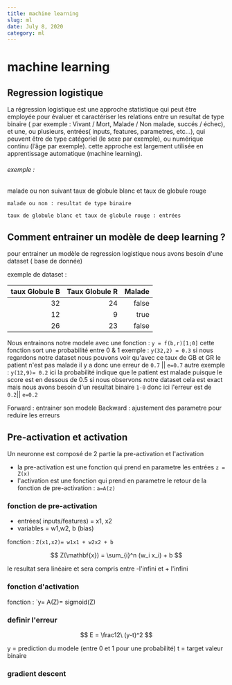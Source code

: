 ```yaml
---
title: machine learning
slug: ml
date: July 8, 2020
category: ml
---
```


# machine learning

## Regression logistique

La régression logistique est une approche statistique qui peut être employée pour évaluer et caractériser les relations entre un resultat de type binaire ( par exemple : Vivant / Mort, Malade / Non malade, succés / échec), et une, ou plusieurs, entrées( inputs, features, parametres, etc...), qui peuvent être de type catégoriel (le sexe par exemple), ou numérique continu (l’âge par exemple). cette approche est largement utilisée en apprentissage automatique (machine learning).

###### exemple :

malade ou non suivant taux de globule blanc et taux de globule rouge

`malade ou non : resultat de type binaire`

`taux de globule blanc et taux de globule rouge : entrées`

## Comment entrainer un modèle de deep learning ?

pour entrainer un modèle de regression logistique nous avons besoin d'une dataset ( base de donnée)

exemple de dataset :

| taux Globule B | Taux Globule R | Malade |
| -------------: | -------------: | -----: |
|             32 |             24 |  false |
|             12 |              9 |   true |
|             26 |             23 |  false |

Nous entrainons notre modele avec une fonction : `y = f(b,r)[1;0]` cette fonction sort une probabilité entre 0 & 1 exemple : `y(32,2) = 0.3` si nous regardons notre dataset nous pouvons voir qu'avec ce taux de GB et GR le patient n'est pas malade il y a donc une erreur de `0.7` || `e=0.7` autre exemple : `y(12,9)= 0.2` ici la probabilité indique que le patient est malade puisque le score est en dessous de 0.5 si nous observons notre dataset cela est exact mais nous avons besoin d'un resultat binaire `1-0` donc ici l'erreur est de `0.2`|| `e=0.2`

Forward : entrainer son modele
Backward : ajustement des parametre pour reduire les erreurs

## Pre-activation et activation

Un neuronne est composé de 2 partie la pre-activation et l'activation

- la pre-activation est une fonction qui prend en parametre les entrées `z = Z(x)`
- l'activation est une fonction qui prend en parametre le retour de la fonction de pre-activation : `a=A(z)`

### fonction de pre-activation

- entrées( inputs/features) = x1, x2
- variables = w1,w2, b (bias)

fonction :
`Z(x1,x2)= w1x1 + w2x2 + b`

$$
 Z(\mathbf{x}) = \sum_{i}^n (w_i x_i) + b
$$

le resultat sera linéaire et sera compris entre -l'infini et + l'infini

### fonction d'activation

fonction :
`y= A(Z)= sigmoid(Z)

### definir l'erreur

$$
 E = \frac12\ (y-t)^2
$$

y = prediction du modele (entre 0 et 1 pour une probabilité)
t = target valeur binaire

### gradient descent
